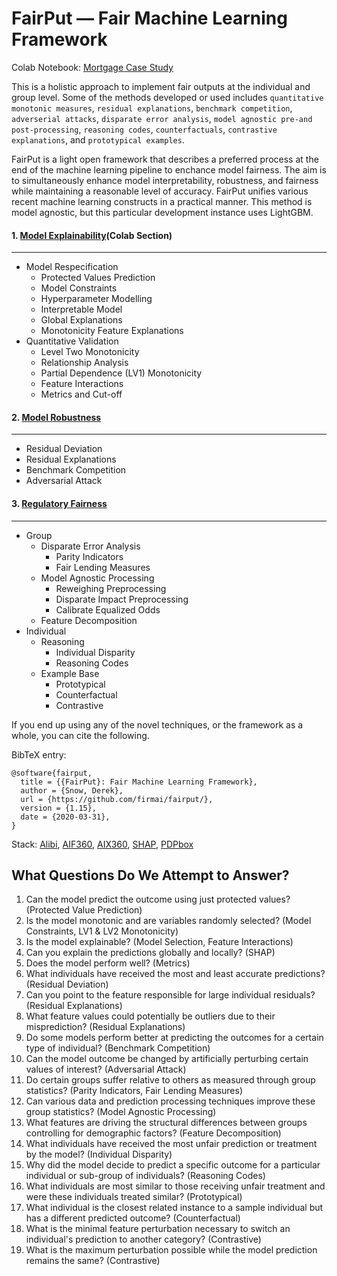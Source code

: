 # FairPut — Fair Machine Learning Framework

Colab Notebook: [Mortgage Case Study](https://colab.research.google.com/drive/1uxSP5_CuhxjjhcT_iIeL6lsmx1gwO5B6)

This is a holistic approach to implement fair outputs at the individual and group level. Some of the methods developed or used includes ```quantitative monotonic measures```, ```residual explanations```, ```benchmark competition```, ```adverserial attacks```, ```disparate error analysis```, ```model agnostic pre-and post-processing```, ```reasoning codes```, ```counterfactuals```, ```contrastive explanations```, and ```prototypical examples```. 

FairPut is a light open framework that describes a preferred process at the end of the machine learning pipeline to enchance model fairness. The aim is to simultaneously enhance model interpretability, robustness, and fairness while maintaining a reasonable level of accuracy. FairPut unifies various recent machine learning constructs in a practical manner. This method is model agnostic, but this particular development instance uses LightGBM.

#### **1. [Model Explainability](https://colab.research.google.com/drive/1uxSP5_CuhxjjhcT_iIeL6lsmx1gwO5B6#scrollTo=pXftn6tIdi5f&line=1&uniqifier=1)**(Colab Section)
---------------
*	Model Respecification 
       * Protected Values Prediction
       * Model Constraints
       * Hyperparameter Modelling
       * Interpretable Model
       * Global Explanations
       * Monotonicity Feature Explanations
*	Quantitative Validation 
       * Level Two Monotonicity
       * Relationship Analysis
       * Partial Dependence (LV1) Monotonicity
       * Feature Interactions
       * Metrics and Cut-off
#### **2. [Model Robustness](https://colab.research.google.com/drive/1uxSP5_CuhxjjhcT_iIeL6lsmx1gwO5B6#scrollTo=cGreStojd5oc)**
---------------
  *	Residual Deviation
  *	Residual Explanations
  *	Benchmark Competition
  *	Adversarial Attack

#### **3. [Regulatory Fairness](https://colab.research.google.com/drive/1uxSP5_CuhxjjhcT_iIeL6lsmx1gwO5B6#scrollTo=HGLUFEIBbC0s)**
---------------
  *	Group
      *  Disparate Error Analysis
            * Parity Indicators
            * Fair Lending Measures
      *  Model Agnostic Processing
            * Reweighing Preprocessing
            * Disparate Impact Preprocessing
            * Calibrate Equalized Odds
      *  Feature Decomposition
  *	Individual
      *  Reasoning
          * Individual Disparity
          * Reasoning Codes
      *  Example Base
            * Prototypical
            * Counterfactual
            * Contrastive


If you end up using any of the novel techniques, or the framework as a whole, you can cite the following. 

BibTeX entry:

```
@software{fairput,
  title = {{FairPut}: Fair Machine Learning Framework},
  author = {Snow, Derek},
  url = {https://github.com/firmai/fairput/},
  version = {1.15},
  date = {2020-03-31},
}
```
Stack: [Alibi](https://github.com/SeldonIO/alibi), [AIF360](https://github.com/IBM/AIF360), [AIX360](https://github.com/IBM/AIX360), [SHAP](https://github.com/slundberg/shap), [PDPbox](https://github.com/SauceCat/PDPbox)

What Questions Do We Attempt to Answer?
------------

1. Can the model predict the outcome using just protected values? (Protected Value Prediction)
2. Is the model monotonic and are variables randomly selected? (Model Constraints, LV1 & LV2 Monotonicity)
3. Is the model explainable? (Model Selection, Feature Interactions)
4. Can you explain the predictions globally and locally? (SHAP)
5. Does the model perform well? (Metrics)
6. What individuals have received the most and least accurate predictions? (Residual Deviation)
7. Can you point to the feature responsible for large individual residuals? (Residual Explanations)
8. What feature values could potentially be outliers due to their misprediction? (Residual Explanations)
9. Do some models perform better at predicting the outcomes for a certain type of individual? (Benchmark Competition)
10. Can the model outcome be changed by artificially perturbing certain values of interest? (Adversarial Attack)
11. Do certain groups suffer relative to others as measured through group statistics? (Parity Indicators, Fair Lending Measures)
12. Can various data and prediction processing techniques improve these group statistics? (Model Agnostic Processing)
13. What features are driving the structural differences between groups controlling for demographic factors? (Feature Decomposition)
14. What individuals have received the most unfair prediction or treatment by the model? (Individual Disparity)
15. Why did the model decide to predict a specific outcome for a  particular individual or sub-group of individuals? (Reasoning Codes)
16. What individuals are most similar to those receiving unfair treatment and were these individuals treated similar? (Prototypical)
17. What individual is the closest related instance to a sample individual but has a different predicted outcome? (Counterfactual)
18. What is the minimal feature perturbation necessary to switch an individual's prediction to another category? (Contrastive)
19. What is the maximum perturbation possible while the model prediction remains the same? (Contrastive)





